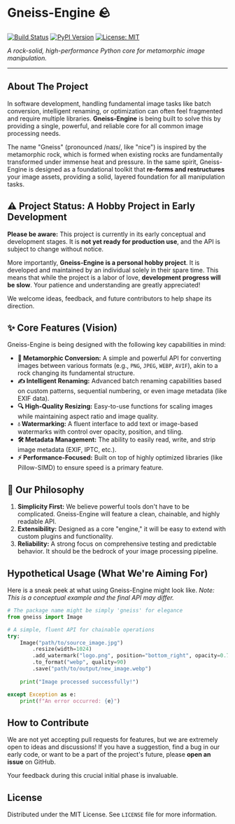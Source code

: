 
# Gneiss-Engine 🪨

[![Build Status](https://img.shields.io/badge/build-passing-brightgreen)](#)
[![PyPI Version](https://img.shields.io/badge/pypi-v0.0.1_alpha-orange)](#)
[![License: MIT](https://img.shields.io/badge/License-MIT-blue.svg)](https://opensource.org/licenses/MIT)

*A rock-solid, high-performance Python core for metamorphic image manipulation.*

---

## About The Project

In software development, handling fundamental image tasks like batch conversion, intelligent renaming, or optimization can often feel fragmented and require multiple libraries. **Gneiss-Engine** is being built to solve this by providing a single, powerful, and reliable core for all common image processing needs.

The name "Gneiss" (pronounced /naɪs/, like "nice") is inspired by the metamorphic rock, which is formed when existing rocks are fundamentally transformed under immense heat and pressure. In the same spirit, Gneiss-Engine is designed as a foundational toolkit that **re-forms and restructures** your image assets, providing a solid, layered foundation for all manipulation tasks.

## ⚠️ Project Status: A Hobby Project in Early Development

**Please be aware:** This project is currently in its early conceptual and development stages. It is **not yet ready for production use**, and the API is subject to change without notice.

More importantly, **Gneiss-Engine is a personal hobby project**. It is developed and maintained by an individual solely in their spare time. This means that while the project is a labor of love, **development progress will be slow**. Your patience and understanding are greatly appreciated!

We welcome ideas, feedback, and future contributors to help shape its direction.

## ✨ Core Features (Vision)

Gneiss-Engine is being designed with the following key capabilities in mind:

*   **🔄 Metamorphic Conversion:** A simple and powerful API for converting images between various formats (e.g., `PNG`, `JPEG`, `WEBP`, `AVIF`), akin to a rock changing its fundamental structure.
*   **✍️ Intelligent Renaming:** Advanced batch renaming capabilities based on custom patterns, sequential numbering, or even image metadata (like EXIF data).
*   **🔍 High-Quality Resizing:** Easy-to-use functions for scaling images while maintaining aspect ratio and image quality.
*   **💧 Watermarking:** A fluent interface to add text or image-based watermarks with control over opacity, position, and tiling.
*   **🛠️ Metadata Management:** The ability to easily read, write, and strip image metadata (EXIF, IPTC, etc.).
*   **⚡ Performance-Focused:** Built on top of highly optimized libraries (like Pillow-SIMD) to ensure speed is a primary feature.

## 🚀 Our Philosophy

1.  **Simplicity First:** We believe powerful tools don't have to be complicated. Gneiss-Engine will feature a clean, chainable, and highly readable API.
2.  **Extensibility:** Designed as a core "engine," it will be easy to extend with custom plugins and functionality.
3.  **Reliability:** A strong focus on comprehensive testing and predictable behavior. It should be the bedrock of your image processing pipeline.

## Hypothetical Usage (What We're Aiming For)

Here is a sneak peek at what using Gneiss-Engine might look like. *Note: This is a conceptual example and the final API may differ.*

```python
# The package name might be simply 'gneiss' for elegance
from gneiss import Image

# A simple, fluent API for chainable operations
try:
    Image("path/to/source_image.jpg")
        .resize(width=1024)
        .add_watermark("logo.png", position="bottom_right", opacity=0.7)
        .to_format("webp", quality=90)
        .save("path/to/output/new_image.webp")
    
    print("Image processed successfully!")

except Exception as e:
    print(f"An error occurred: {e}")
```

## How to Contribute

We are not yet accepting pull requests for features, but we are extremely open to ideas and discussions! If you have a suggestion, find a bug in our early code, or want to be a part of the project's future, please **open an issue** on GitHub.

Your feedback during this crucial initial phase is invaluable.

## License

Distributed under the MIT License. See `LICENSE` file for more information.